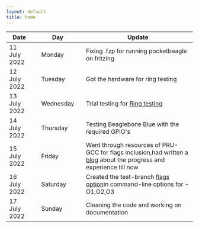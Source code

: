 ```yaml
---
layout: default
title: home
---
```


|Date        ||Day          ||Update
| -----------|-|------------|-|-------------|
11 July 2022 ||Monday       || Fixing .fzp for running pocketbeagle on fritzing
12 July 2022||Tuesday       || Got the hardware for ring testing 
13 July 2022 ||Wednesday    || Trial testing for [Ring testing](https://pub.pages.cba.mit.edu/ring/GPIO/BeagleBoard/index.html)
14 July 2022 ||Thursday     || Testing Beaglebone Blue with the required GPIO's
15 July 2022 ||Friday       || Went through resources of PRU-GCC for flags inclusion,had written a [blog](https://krishna-13-cyber.github.io/blog/) about the progress and experience till now
16 July 2022 ||Saturday     || Created the test-branch [flags option](https://github.com/Krishna-13-cyber/simpPRU/tree/Compiler-flags)in command-line options for -O1,O2,O3
17 July 2022 ||Sunday       || Cleaning the code and working on documentation
